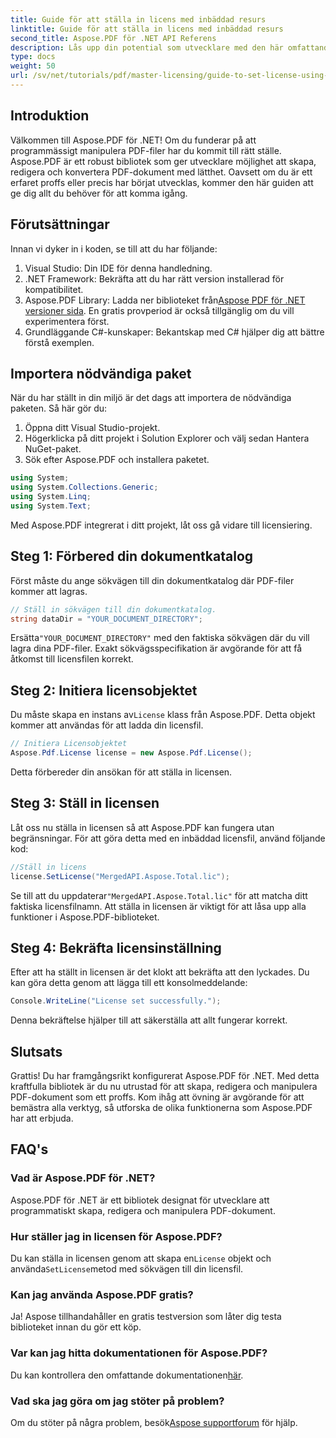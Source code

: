 ```yaml
---
title: Guide för att ställa in licens med inbäddad resurs
linktitle: Guide för att ställa in licens med inbäddad resurs
second_title: Aspose.PDF för .NET API Referens
description: Lås upp din potential som utvecklare med den här omfattande guiden till Aspose.PDF för .NET. Lär dig hur du enkelt skapar, redigerar och manipulerar PDF-dokument programmatiskt. Denna handledning täcker förutsättningar, steg-för-steg-instruktioner.
type: docs
weight: 50
url: /sv/net/tutorials/pdf/master-licensing/guide-to-set-license-using-embedded-resource/
---
```

## Introduktion

Välkommen till Aspose.PDF för .NET! Om du funderar på att programmässigt manipulera PDF-filer har du kommit till rätt ställe. Aspose.PDF är ett robust bibliotek som ger utvecklare möjlighet att skapa, redigera och konvertera PDF-dokument med lätthet. Oavsett om du är ett erfaret proffs eller precis har börjat utvecklas, kommer den här guiden att ge dig allt du behöver för att komma igång.

## Förutsättningar

Innan vi dyker in i koden, se till att du har följande:

1. Visual Studio: Din IDE för denna handledning.
2. .NET Framework: Bekräfta att du har rätt version installerad för kompatibilitet.
3.  Aspose.PDF Library: Ladda ner biblioteket från[Aspose PDF för .NET versioner sida](https://releases.aspose.com/pdf/net/). En gratis provperiod är också tillgänglig om du vill experimentera först.
4. Grundläggande C#-kunskaper: Bekantskap med C# hjälper dig att bättre förstå exemplen.

## Importera nödvändiga paket

När du har ställt in din miljö är det dags att importera de nödvändiga paketen. Så här gör du:

1. Öppna ditt Visual Studio-projekt.
2. Högerklicka på ditt projekt i Solution Explorer och välj sedan Hantera NuGet-paket.
3. Sök efter Aspose.PDF och installera paketet.

```csharp
using System;
using System.Collections.Generic;
using System.Linq;
using System.Text;
```

Med Aspose.PDF integrerat i ditt projekt, låt oss gå vidare till licensiering.

## Steg 1: Förbered din dokumentkatalog

Först måste du ange sökvägen till din dokumentkatalog där PDF-filer kommer att lagras.

```csharp
// Ställ in sökvägen till din dokumentkatalog.
string dataDir = "YOUR_DOCUMENT_DIRECTORY";
```

 Ersätta`"YOUR_DOCUMENT_DIRECTORY"` med den faktiska sökvägen där du vill lagra dina PDF-filer. Exakt sökvägsspecifikation är avgörande för att få åtkomst till licensfilen korrekt.

## Steg 2: Initiera licensobjektet

 Du måste skapa en instans av`License` klass från Aspose.PDF. Detta objekt kommer att användas för att ladda din licensfil.

```csharp
// Initiera Licensobjektet
Aspose.Pdf.License license = new Aspose.Pdf.License();
```

Detta förbereder din ansökan för att ställa in licensen.

## Steg 3: Ställ in licensen

Låt oss nu ställa in licensen så att Aspose.PDF kan fungera utan begränsningar. För att göra detta med en inbäddad licensfil, använd följande kod:

```csharp
//Ställ in licens
license.SetLicense("MergedAPI.Aspose.Total.lic");
```

 Se till att du uppdaterar`"MergedAPI.Aspose.Total.lic"` för att matcha ditt faktiska licensfilnamn. Att ställa in licensen är viktigt för att låsa upp alla funktioner i Aspose.PDF-biblioteket.

## Steg 4: Bekräfta licensinställning

Efter att ha ställt in licensen är det klokt att bekräfta att den lyckades. Du kan göra detta genom att lägga till ett konsolmeddelande:

```csharp
Console.WriteLine("License set successfully.");
```

Denna bekräftelse hjälper till att säkerställa att allt fungerar korrekt.

## Slutsats

Grattis! Du har framgångsrikt konfigurerat Aspose.PDF för .NET. Med detta kraftfulla bibliotek är du nu utrustad för att skapa, redigera och manipulera PDF-dokument som ett proffs. Kom ihåg att övning är avgörande för att bemästra alla verktyg, så utforska de olika funktionerna som Aspose.PDF har att erbjuda.

## FAQ's

### Vad är Aspose.PDF för .NET?
Aspose.PDF för .NET är ett bibliotek designat för utvecklare att programmatiskt skapa, redigera och manipulera PDF-dokument.

### Hur ställer jag in licensen för Aspose.PDF?
 Du kan ställa in licensen genom att skapa en`License` objekt och använda`SetLicense`metod med sökvägen till din licensfil.

### Kan jag använda Aspose.PDF gratis?
Ja! Aspose tillhandahåller en gratis testversion som låter dig testa biblioteket innan du gör ett köp.

### Var kan jag hitta dokumentationen för Aspose.PDF?
 Du kan kontrollera den omfattande dokumentationen[här](https://reference.aspose.com/pdf/net/).

### Vad ska jag göra om jag stöter på problem?
 Om du stöter på några problem, besök[Aspose supportforum](https://forum.aspose.com/c/pdf/10) för hjälp.